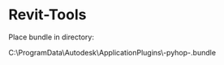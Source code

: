 # Revit-Tools

Place bundle in directory: 

C:\ProgramData\Autodesk\ApplicationPlugins\\-pyhop-.bundle
